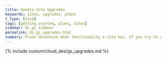 ```yaml
---
title: Handle Site Upgrades
keywords: sites, upgrades, plans
t_type: [task]
tags: [getting_started, plans, sites]
sidebar: ds_gs_sidebar
permalink: ds_gs_upgrades.html
summary: Plans determine what functionality a site has. If you try to access functionality not supported by the plan, a popup displays information about upgrading. If you expect your clients to be using the Weebly Editor, you need to provide the content for this popup and you need to handle the upgrade process. If clients won't be using the editor, you'll be shown the standard Weebly dialog.
---
```

<!--currently not included in site, since will likely handle upgrades manually-->
{% include custom/cloud_des/gs_upgrades.md %}